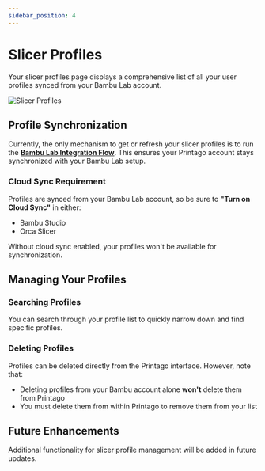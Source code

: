 ```yaml
---
sidebar_position: 4
---
```


# Slicer Profiles

Your slicer profiles page displays a comprehensive list of all your user profiles synced from your Bambu Lab account.

![Slicer Profiles](/static/slicer-profiles.png)

## Profile Synchronization

Currently, the only mechanism to get or refresh your slicer profiles is to run the [**Bambu Lab Integration Flow**](../printer-setup/bambu-lab-integration.md). This ensures your Printago account stays synchronized with your Bambu Lab setup.

### Cloud Sync Requirement

Profiles are synced from your Bambu Lab account, so be sure to **"Turn on Cloud Sync"** in either:
- Bambu Studio
- Orca Slicer

Without cloud sync enabled, your profiles won't be available for synchronization.

## Managing Your Profiles

### Searching Profiles
You can search through your profile list to quickly narrow down and find specific profiles.

### Deleting Profiles
Profiles can be deleted directly from the Printago interface. However, note that:
- Deleting profiles from your Bambu account alone **won't** delete them from Printago
- You must delete them from within Printago to remove them from your list

## Future Enhancements

Additional functionality for slicer profile management will be added in future updates.
